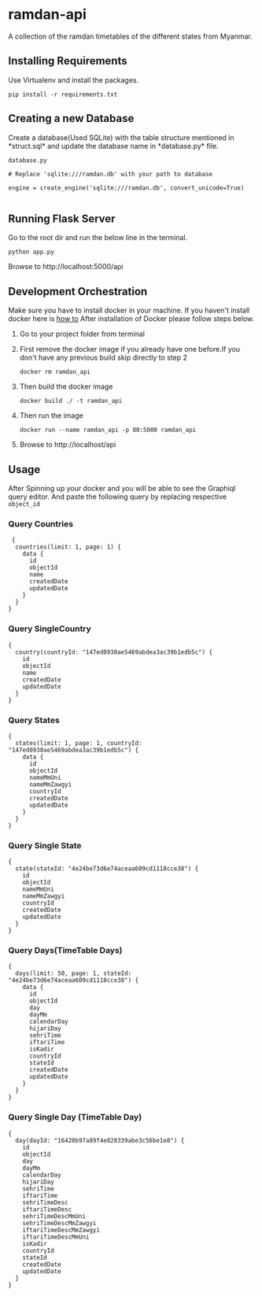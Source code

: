 
# ramdan-api  
A collection of the ramdan timetables of the different states from Myanmar.
  
  
## Installing Requirements  
Use Virtualenv and install the packages.  
```  
pip install -r requirements.txt  
```  
## Creating a new Database  
Create a database(Used SQLite) with the table structure mentioned in *struct.sql\* and update the database name in *database.py\* file.  
```  
database.py  
  
# Replace 'sqlite:///ramdan.db' with your path to database  
  
engine = create_engine('sqlite:///ramdan.db', convert_unicode=True)  
  
```
## Running Flask Server  
Go to the root dir and run the below line in the terminal.  
```  
python app.py  
```  
Browse to http://localhost:5000/api

## Development Orchestration
Make sure you have to install docker in your machine.
If you haven't install docker here is [how to](https://docs.docker.com/get-started/) 
After installation of Docker please follow steps below.
1. Go to your project folder from terminal 
 2. First remove the docker image if you already have one before.If you don't have any previous build skip directly to step 2

	```
	docker rm ramdan_api 
	```
	
3. Then build the docker image 
	```
	docker build ./ -t ramdan_api
	```
4. Then run the image
	```
	docker run --name ramdan_api -p 80:5000 ramdan_api
	```
5. Browse to http://localhost/api


## Usage
After Spinning up your docker and you will be able to see the Graphiql query editor. And paste the following query by replacing respective `object_id`

### Query Countries

 

     {
      countries(limit: 1, page: 1) {
        data {
          id
          objectId
          name
          createdDate
          updatedDate
        }
      }
    }

### Query SingleCountry

    {
      country(countryId: "147ed0930ae5469abdea3ac39b1edb5c") {
        id
        objectId
        name
        createdDate
        updatedDate
      }
    }
### Query States

    {
      states(limit: 1, page: 1, countryId: "147ed0930ae5469abdea3ac39b1edb5c") {
        data {
          id
          objectId
          nameMmUni
          nameMmZawgyi
          countryId
          createdDate
          updatedDate
        }
      }
    }
 ### Query Single State
 

    {
      state(stateId: "4e24be73d6e74aceaa609cd1118cce38") {
        id
        objectId
        nameMmUni
        nameMmZawgyi
        countryId
        createdDate
        updatedDate
      }
    }
### Query Days(TimeTable Days)

    {
      days(limit: 50, page: 1, stateId: "4e24be73d6e74aceaa609cd1118cce38") {
        data {
          id
          objectId
          day
          dayMm
          calendarDay
          hijariDay
          sehriTime
          iftariTime
          isKadir
          countryId
          stateId
          createdDate
          updatedDate
        }
      }
    }
### Query Single  Day (TimeTable Day)

    {
      day(dayId: "16420b97a89f4e828339abe3c56be1e8") {
        id
        objectId
        day
        dayMm
        calendarDay
        hijariDay
        sehriTime
        iftariTime
        sehriTimeDesc
        iftariTimeDesc
        sehriTimeDescMmUni
        sehriTimeDescMmZawgyi
        iftariTimeDescMmZawgyi
        iftariTimeDescMmUni
        isKadir
        countryId
        stateId
        createdDate
        updatedDate
      }
    }
